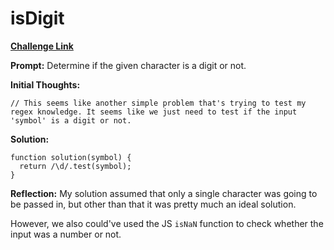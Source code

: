 # isDigit

[**Challenge Link**](https://app.codesignal.com/arcade/intro/level-11/Zr2XXEpkBPtYWqPJu)

**Prompt:** Determine if the given character is a digit or not.

**Initial Thoughts:**

```
// This seems like another simple problem that's trying to test my regex knowledge. It seems like we just need to test if the input 'symbol' is a digit or not.
```

**Solution:**

```
function solution(symbol) {
  return /\d/.test(symbol);
}
```

**Reflection:** My solution assumed that only a single character was going to be passed in, but other than that it was pretty much an ideal solution.

However, we also could've used the JS `isNaN` function to check whether the input was a number or not.
